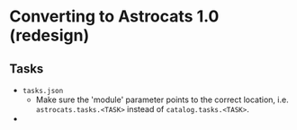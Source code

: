 # Converting to Astrocats 1.0 (redesign)

## Tasks
- `tasks.json`
    - Make sure the 'module' parameter points to the correct location, i.e. `astrocats.tasks.<TASK>` instead of `catalog.tasks.<TASK>`.
- 

